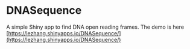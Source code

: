 # DNASequence 

A simple Shiny app to find DNA open reading frames. 
The demo is here [https://lezhang.shinyapps.io/DNASequence/](https://lezhang.shinyapps.io/DNASequence/)